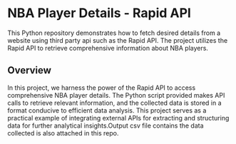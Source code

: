 # NBA Player Details - Rapid API

This Python repository demonstrates how to fetch desired details from a website using third party api such as the Rapid API. The project utilizes the Rapid API to retrieve comprehensive information about NBA players.

## Overview

In this project, we harness the power of the Rapid API to access comprehensive NBA player details. The Python script provided makes API calls to retrieve relevant information, and the collected data is stored in a format conducive to efficient data analysis. This project serves as a practical example of integrating external APIs for extracting and structuring data for further analytical insights.Output csv file contains the data collected is also attached in this repo.

